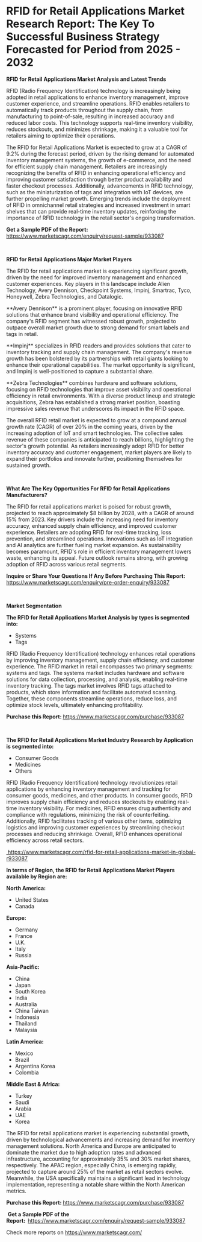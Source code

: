 <p><h1>RFID for Retail Applications Market Research Report: The Key To Successful Business Strategy Forecasted for Period from 2025 - 2032</h1></p><p><strong>RFID for Retail Applications Market Analysis and Latest Trends</strong></p>
<p><p>RFID (Radio Frequency Identification) technology is increasingly being adopted in retail applications to enhance inventory management, improve customer experience, and streamline operations. RFID enables retailers to automatically track products throughout the supply chain, from manufacturing to point-of-sale, resulting in increased accuracy and reduced labor costs. This technology supports real-time inventory visibility, reduces stockouts, and minimizes shrinkage, making it a valuable tool for retailers aiming to optimize their operations.</p><p>The RFID for Retail Applications Market is expected to grow at a CAGR of 9.2% during the forecast period, driven by the rising demand for automated inventory management systems, the growth of e-commerce, and the need for efficient supply chain management. Retailers are increasingly recognizing the benefits of RFID in enhancing operational efficiency and improving customer satisfaction through better product availability and faster checkout processes. Additionally, advancements in RFID technology, such as the miniaturization of tags and integration with IoT devices, are further propelling market growth. Emerging trends include the deployment of RFID in omnichannel retail strategies and increased investment in smart shelves that can provide real-time inventory updates, reinforcing the importance of RFID technology in the retail sector's ongoing transformation.</p></p>
<p><strong>Get a Sample PDF of the Report:&nbsp;</strong> <a href="https://www.marketscagr.com/enquiry/request-sample/933087?utm_campaign=3131&utm_medium=2&utm_source=Github&utm_content=ia&utm_term=21032025&utm_id=rfid-for-retail-applications">https://www.marketscagr.com/enquiry/request-sample/933087</a></p>
<p>&nbsp;</p>
<p><strong>RFID for Retail Applications Major Market Players</strong></p>
<p><p>The RFID for retail applications market is experiencing significant growth, driven by the need for improved inventory management and enhanced customer experiences. Key players in this landscape include Alien Technology, Avery Dennison, Checkpoint Systems, Impinj, Smartrac, Tyco, Honeywell, Zebra Technologies, and Datalogic.</p><p>**Avery Dennison** is a prominent player, focusing on innovative RFID solutions that enhance brand visibility and operational efficiency. The company's RFID segment has witnessed robust growth, projected to outpace overall market growth due to strong demand for smart labels and tags in retail.</p><p>**Impinj** specializes in RFID readers and provides solutions that cater to inventory tracking and supply chain management. The company's revenue growth has been bolstered by its partnerships with retail giants looking to enhance their operational capabilities. The market opportunity is significant, and Impinj is well-positioned to capture a substantial share.</p><p>**Zebra Technologies** combines hardware and software solutions, focusing on RFID technologies that improve asset visibility and operational efficiency in retail environments. With a diverse product lineup and strategic acquisitions, Zebra has established a strong market position, boasting impressive sales revenue that underscores its impact in the RFID space.</p><p>The overall RFID retail market is expected to grow at a compound annual growth rate (CAGR) of over 20% in the coming years, driven by the increasing adoption of IoT and smart technologies. The collective sales revenue of these companies is anticipated to reach billions, highlighting the sector's growth potential. As retailers increasingly adopt RFID for better inventory accuracy and customer engagement, market players are likely to expand their portfolios and innovate further, positioning themselves for sustained growth.</p></p>
<p>&nbsp;</p>
<p><strong>What Are The Key Opportunities For RFID for Retail Applications Manufacturers?</strong></p>
<p><p>The RFID for retail applications market is poised for robust growth, projected to reach approximately $8 billion by 2028, with a CAGR of around 15% from 2023. Key drivers include the increasing need for inventory accuracy, enhanced supply chain efficiency, and improved customer experience. Retailers are adopting RFID for real-time tracking, loss prevention, and streamlined operations. Innovations such as IoT integration and AI analytics are further fueling market expansion. As sustainability becomes paramount, RFID's role in efficient inventory management lowers waste, enhancing its appeal. Future outlook remains strong, with growing adoption of RFID across various retail segments.</p></p>
<p><strong>Inquire or Share Your Questions If Any Before Purchasing This Report:</strong> <a href="https://www.marketscagr.com/enquiry/pre-order-enquiry/933087?utm_campaign=3131&utm_medium=2&utm_source=Github&utm_content=ia&utm_term=21032025&utm_id=rfid-for-retail-applications">https://www.marketscagr.com/enquiry/pre-order-enquiry/933087</a></p>
<p>&nbsp;</p>
<p><strong>Market Segmentation</strong></p>
<p><strong>The RFID for Retail Applications Market Analysis by types is segmented into:</strong></p>
<p><ul><li>Systems</li><li>Tags</li></ul></p>
<p><p>RFID (Radio Frequency Identification) technology enhances retail operations by improving inventory management, supply chain efficiency, and customer experience. The RFID market in retail encompasses two primary segments: systems and tags. The systems market includes hardware and software solutions for data collection, processing, and analysis, enabling real-time inventory tracking. The tags market involves RFID tags attached to products, which store information and facilitate automated scanning. Together, these components streamline operations, reduce loss, and optimize stock levels, ultimately enhancing profitability.</p></p>
<p><strong>Purchase this Report:&nbsp;</strong><a href="https://www.marketscagr.com/purchase/933087?utm_campaign=3131&utm_medium=2&utm_source=Github&utm_content=ia&utm_term=21032025&utm_id=rfid-for-retail-applications">https://www.marketscagr.com/purchase/933087</a></p>
<p>&nbsp;</p>
<p><strong>The RFID for Retail Applications Market Industry Research by Application is segmented into:</strong></p>
<p><ul><li>Consumer Goods</li><li>Medicines</li><li>Others</li></ul></p>
<p><p>RFID (Radio Frequency Identification) technology revolutionizes retail applications by enhancing inventory management and tracking for consumer goods, medicines, and other products. In consumer goods, RFID improves supply chain efficiency and reduces stockouts by enabling real-time inventory visibility. For medicines, RFID ensures drug authenticity and compliance with regulations, minimizing the risk of counterfeiting. Additionally, RFID facilitates tracking of various other items, optimizing logistics and improving customer experiences by streamlining checkout processes and reducing shrinkage. Overall, RFID enhances operational efficiency across retail sectors.</p></p>
<p><a href="https://www.marketscagr.com/rfid-for-retail-applications-market-in-global-r933087?utm_campaign=3131&utm_medium=2&utm_source=Github&utm_content=ia&utm_term=21032025&utm_id=rfid-for-retail-applications">&nbsp;https://www.marketscagr.com/rfid-for-retail-applications-market-in-global-r933087</a></p>
<p><strong>In terms of Region, the RFID for Retail Applications Market Players available by Region are:</strong></p>
<p>
    <p> <strong> North America: </strong>
        <ul>
            <li>United States</li>
            <li>Canada</li>
        </ul>
        </p> 
    <p> <strong> Europe: </strong>
        <ul>
            <li>Germany</li>
            <li>France</li>
            <li>U.K.</li>
            <li>Italy</li>
            <li>Russia</li>
        </ul>
        </p> 
    <p> <strong> Asia-Pacific: </strong>
        <ul>
            <li>China</li>
            <li>Japan</li>
            <li>South Korea</li>
            <li>India</li>
            <li>Australia</li>
            <li>China Taiwan</li>
            <li>Indonesia</li>
            <li>Thailand</li>
            <li>Malaysia</li>
        </ul>
        </p> 
    <p> <strong> Latin America: </strong>
        <ul>
            <li>Mexico</li>
            <li>Brazil</li>
            <li>Argentina Korea</li>
            <li>Colombia</li>
        </ul>
        </p> 
    <p> <strong> Middle East & Africa: </strong>
        <ul>
            <li>Turkey</li>
            <li>Saudi</li>
            <li>Arabia</li>
            <li>UAE</li>
            <li>Korea</li>
        </ul>
    </p>
    </p>
<p><p>The RFID for retail applications market is experiencing substantial growth, driven by technological advancements and increasing demand for inventory management solutions. North America and Europe are anticipated to dominate the market due to high adoption rates and advanced infrastructure, accounting for approximately 35% and 30% market shares, respectively. The APAC region, especially China, is emerging rapidly, projected to capture around 25% of the market as retail sectors evolve. Meanwhile, the USA specifically maintains a significant lead in technology implementation, representing a notable share within the North American metrics.</p></p>
<p><strong>Purchase this Report: </strong><a href="https://www.marketscagr.com/purchase/933087?utm_campaign=3131&utm_medium=2&utm_source=Github&utm_content=ia&utm_term=21032025&utm_id=rfid-for-retail-applications">https://www.marketscagr.com/purchase/933087</a></p>
<p>&nbsp;<strong>Get a Sample PDF of the Report:&nbsp;&nbsp;</strong><a href="https://www.marketscagr.com/enquiry/request-sample/933087?utm_campaign=3131&utm_medium=2&utm_source=Github&utm_content=ia&utm_term=21032025&utm_id=rfid-for-retail-applications">https://www.marketscagr.com/enquiry/request-sample/933087</a></p>
<p><strong></strong></p>
<p>Check more reports on <a href="https://www.marketscagr.com/?utm_campaign=3131&utm_medium=2&utm_source=Github&utm_content=ia&utm_term=21032025&utm_id=rfid-for-retail-applications">https://www.marketscagr.com/</a></p>